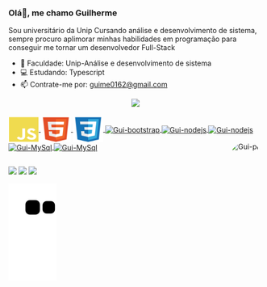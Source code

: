### Olá👋, me chamo Guilherme
<p>Sou universitário da Unip Cursando análise e desenvolvimento de sistema, sempre procuro aplimorar minhas habilidades em programação para conseguir me tornar um desenvolvedor Full-Stack</p>

- 📖 Faculdade: Unip-Análise e desenvolvimento de sistema
- 💻 Estudando: Typescript
- 📫 Contrate-me por: guime0162@gmail.com

<div align="center">
  <a href="https://github.com/GuilhermeLisboa3">
  <img height="180em" src="https://github-readme-stats.vercel.app/api/top-langs/?username=GuilhermeLisboa3&layout=compact&langs_count=7&theme=dark"/>
</div>
  
</div>
<div style="display: inline_block"><br>
  <img align="center" alt="Gui-Js" height="50" width="60" src="https://raw.githubusercontent.com/devicons/devicon/master/icons/javascript/javascript-plain.svg">
  <img align="center" alt="Gui-HTML" height="50" width="60" src="https://raw.githubusercontent.com/devicons/devicon/master/icons/html5/html5-original.svg">
  <img align="center" alt="Gui-CSS" height="50" width="60" src="https://raw.githubusercontent.com/devicons/devicon/master/icons/css3/css3-original.svg">
  <img align="center" alt="Gui-bootstrap" height="50" width="60"
src="https://cdn.jsdelivr.net/gh/devicons/devicon/icons/bootstrap/bootstrap-original.svg" />
  <img align="center" alt="Gui-nodejs" height="60" width="60" src="https://cdn.jsdelivr.net/gh/devicons/devicon/icons/nodejs/nodejs-original-wordmark.svg" />
  <img align="center" alt="Gui-nodejs" height="60" width="60" src="https://cdn.jsdelivr.net/gh/devicons/devicon/icons/react/react-original-wordmark.svg" />
  <img align="center" alt="Gui-MySql" height="60" width="60" src="https://cdn.jsdelivr.net/gh/devicons/devicon/icons/mongodb/mongodb-original-wordmark.svg" />
  <img align="center" alt="Gui-MySql" height="60" width="60" src="https://cdn.jsdelivr.net/gh/devicons/devicon/icons/mysql/mysql-original.svg" />
  <img align="right" alt="Gui-pic" height="150" style="border-radius:50px;" src="https://pa1.narvii.com/6294/333dcb49cd2a38f141f455119989d7f203c75fce_128.gif">
</div>

##


<div>
   <a href="https://www.instagram.com/guime.lisboa/" target="_blank"><img src="https://img.shields.io/badge/Instagram-E4405F?style=for-the-badge&logo=instagram&logoColor=white" target="_blank"></a> 
  <a href = "guime0162@gmail.com"><img src="https://img.shields.io/badge/-Gmail-%23333?style=for-the-badge&logo=gmail&logoColor=white" target="_blank"></a>
  <a href="https://www.linkedin.com/in/guilherme-gon%C3%A7alves-lisboa-abb8b0227/" target="_blank"><img src="https://img.shields.io/badge/-LinkedIn-%230077B5?style=for-the-badge&logo=linkedin&logoColor=white" target="_blank"></a> 
  
  ![Snake animation](https://github.com/GuilhermeLisboa3/GuilhermeLisboa3/blob/output/github-contribution-grid-snake.svg)
  
</div>
